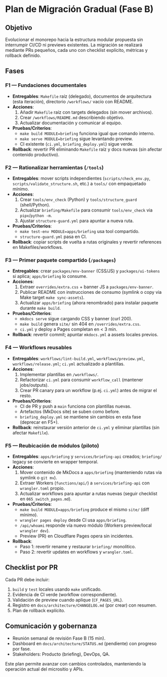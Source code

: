 # Plan de Migración Gradual (Fase B)

## Objetivo

Evolucionar el monorepo hacia la estructura modular propuesta sin interrumpir CI/CD ni previews existentes. La migración se realizará mediante PRs pequeños, cada uno con checklist explícito, métricas y rollback definido.

## Fases

### F1 — Fundaciones documentales

- **Entregables**: `Makefile` raíz (delegado), documentos de arquitectura (esta iteración), directorio `/workflows/` vacío con README.
- **Acciones**:
  1. Añadir `Makefile` raíz con targets delegados (sin mover archivos).
  2. Crear `/workflows/README.md` describiendo objetivo.
  3. Actualizar documentación y comunicar al equipo.
- **Pruebas/Criterios**:
  - `make build MODULE=briefing` funciona igual que comando interno.
  - `make serve MODULE=briefing` sigue levantando preview.
  - CI existente (`ci.yml`, `briefing_deploy.yml`) sigue verde.
- **Rollback**: revertir PR eliminando `Makefile` raíz y docs nuevas (sin afectar contenido productivo).

### F2 — Rationalizar herramientas (`/tools`)

- **Entregables**: mover scripts independientes (`scripts/check_env.py`, `scripts/validate_structure.sh`, etc.) a `tools/` con empaquetado mínimo.
- **Acciones**:
  1. Crear `tools/env_check` (Python) y `tools/structure_guard` (shell/Python).
  2. Actualizar `briefing/Makefile` para consumir `tools/env_check` via `pipx`/`python -m`.
  3. Ajustar `structure-guard.yml` para apuntar a nueva ruta.
- **Pruebas/Criterios**:
  - `make test-env MODULE=apps/briefing` usa tool compartido.
  - `structure-guard.yml` pasa en CI.
- **Rollback**: copiar scripts de vuelta a rutas originales y revertir references en Makefiles/workflows.

### F3 — Primer paquete compartido (`/packages`)

- **Entregables**: crear `packages/env-banner` (CSS/JS) y `packages/ui-tokens` si aplica; `apps/briefing` lo consume.
- **Acciones**:
  1. Extraer `overrides/extra.css` + banner JS a `packages/env-banner`.
  2. Publicar README con instrucciones de consumo (symlink o copy via Make target `make sync-assets`).
  3. Actualizar `apps/briefing` (ahora renombrado) para instalar paquete durante `make build`.
- **Pruebas/Criterios**:
  - `mkdocs serve` sigue cargando CSS y banner (curl 200).
  - `make build` genera `site/` sin 404 en `/overrides/extra.css`.
  - `ci.yml` y deploy a Pages completan en < 3 min.
- **Rollback**: revertir commit; apuntar `mkdocs.yml` a assets locales previos.

### F4 — Workflows reusables

- **Entregables**: `workflows/lint-build.yml`, `workflows/preview.yml`, `workflows/release.yml`; `ci.yml` actualizado a plantillas.
- **Acciones**:
  1. Implementar plantillas en `/workflows/`.
  2. Refactorizar `ci.yml` para consumir `workflow_call` (mantener jobs/outputs).
  3. Crear PR canary para un workflow (p.ej. `ci.yml`) antes de migrar el resto.
- **Pruebas/Criterios**:
  - CI de PR y push a `main` funciona con plantillas nuevas.
  - Artefactos (MkDocs site) se suben como before.
  - `briefing_deploy.yml` se mantiene sin cambios en esta fase (deprecar en F5+).
- **Rollback**: reinstaurar versión anterior de `ci.yml` y eliminar plantillas (sin afectar `Makefile`).

### F5 — Reubicación de módulos (piloto)

- **Entregables**: `apps/briefing` y `services/briefing-api` creados; `briefing/` legacy se convierte en wrapper temporal.
- **Acciones**:
  1. Mover contenido de MkDocs a `apps/briefing` (manteniendo rutas via symlink o `git mv`).
  2. Extraer Workers (`functions/api/`) a `services/briefing-api` con `wrangler.toml` propio.
  3. Actualizar workflows para apuntar a rutas nuevas (seguir checklist en `065_switch_pages.md`).
- **Pruebas/Criterios**:
  - `make build MODULE=apps/briefing` produce el mismo `site/` (diff mínimo).
  - `wrangler pages deploy` desde CI usa `apps/briefing`.
  - `/api/whoami` responde vía nuevo módulo (Workers preview/local `wrangler dev`).
  - Preview (PR) en Cloudflare Pages opera sin incidentes.
- **Rollback**:
  - Paso 1: revertir rename y restaurar `briefing/` monolítico.
  - Paso 2: revertir updates en workflows y `wrangler.toml`.

## Checklist por PR

Cada PR debe incluir:

1. `build` y `test` locales usando `make` unificado.
2. Evidencia de CI verde (workflow correspondiente).
3. Validación de preview cuando aplique (`CF_PAGES_URL`).
4. Registro en `docs/architecture/CHANGELOG.md` (por crear) con resumen.
5. Plan de rollback explícito.

## Comunicación y gobernanza

- Reunión semanal de revisión Fase B (15 min).
- Dashboard en `docs/architecture/STATUS.md` (pendiente) con progreso por fase.
- Stakeholders: Producto (briefing), DevOps, QA.

Este plan permite avanzar con cambios controlados, manteniendo la operación actual del micrositio y APIs.
